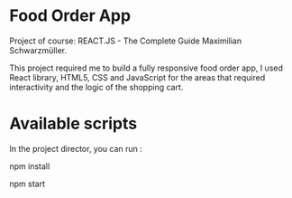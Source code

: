# Food Order App
Project of course: REACT.JS - The Complete Guide 
Maximilian Schwarzmüller.

This project required me to build a fully responsive food order app, I used React library, HTML5, CSS and JavaScript for the areas that required interactivity and the logic of the shopping cart. 

# Available scripts
In the project director, you can run :

npm install

npm start


